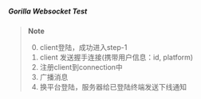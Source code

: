 ##### Gorilla Websocket Test

> **Note**
> 
> 0. client登陆，成功进入step-1
> 1. client 发送握手连接(携带用户信息：id, platform)
> 2. 注册client到connection中
> 3. 广播消息
> 4. 换平台登陆，服务器给已登陆终端发送下线通知